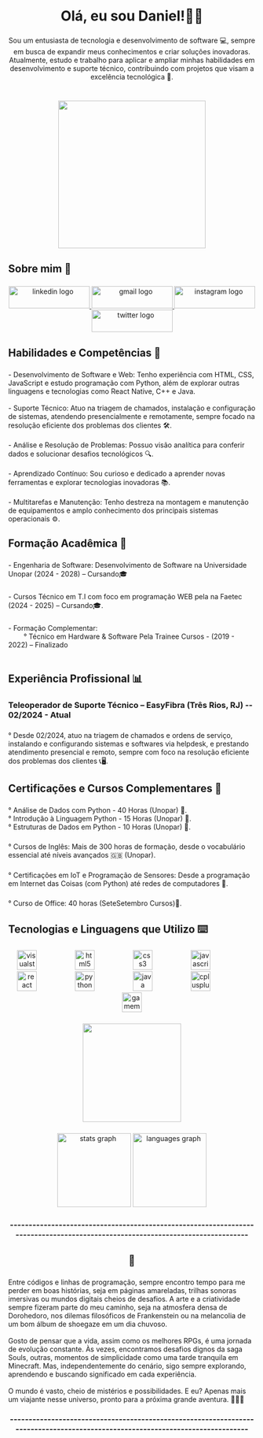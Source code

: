 <h1 align="center">Olá, eu sou Daniel!👨‍💻</h1>

###

<p align="center">Sou um entusiasta de tecnologia e desenvolvimento de software 💻, sempre em busca de expandir meus conhecimentos e criar soluções inovadoras. Atualmente, estudo e trabalho para aplicar e ampliar minhas habilidades em desenvolvimento e suporte técnico, contribuindo com projetos que visam a excelência tecnológica 🚀.</p>

###

<br clear="both">

<div align="center">
  <img height="300" src="https://media1.giphy.com/media/v1.Y2lkPTc5MGI3NjExcXgzc20wYTR2c2JpMnF3dmhtOGIzZmpnaHN3ODJvejFyMTZia280YyZlcD12MV9pbnRlcm5hbF9naWZfYnlfaWQmY3Q9Zw/udK21RQeWtaGQ/giphy.gif"  />
</div>

###

<h2 align="left">Sobre mim 👀</h2>

###

<div align="center">
  <a href="https://www.linkedin.com/in/marcos-daniel-245b94352/" target="_blank">
    <img src="https://raw.githubusercontent.com/maurodesouza/profile-readme-generator/master/src/assets/icons/social/linkedin/default.svg" width="165" height="45" alt="linkedin logo"  />
  </a>
  <a href="marcosdaniel.indiedev@gmail.com" target="_blank">
    <img src="https://raw.githubusercontent.com/maurodesouza/profile-readme-generator/master/src/assets/icons/social/gmail/default.svg" width="165" height="45" alt="gmail logo"  />
  </a>
  <a href="https://www.instagram.com/daniel_d4c/" target="_blank">
    <img src="https://raw.githubusercontent.com/maurodesouza/profile-readme-generator/master/src/assets/icons/social/instagram/default.svg" width="165" height="45" alt="instagram logo"  />
  </a>
  <a href="https://x.com/LeinadAndDaniel" target="_blank">
    <img src="https://raw.githubusercontent.com/maurodesouza/profile-readme-generator/master/src/assets/icons/social/twitter/default.svg" width="165" height="45" alt="twitter logo"  />
  </a>
</div>

###

<h2 align="left">Habilidades e Competências 💾</h2>

###

<p align="left">- Desenvolvimento de Software e Web: Tenho experiência com HTML, CSS, JavaScript e estudo programação com Python, além de explorar outras linguagens e tecnologias como React Native, C++ e Java.<br><br>- Suporte Técnico: Atuo na triagem de chamados, instalação e configuração de sistemas, atendendo presencialmente e remotamente, sempre focado na resolução eficiente dos problemas dos clientes 🛠️.<br><br>- Análise e Resolução de Problemas: Possuo visão analítica para conferir dados e solucionar desafios tecnológicos 🔍.<br><br>- Aprendizado Contínuo: Sou curioso e dedicado a aprender novas ferramentas e explorar tecnologias inovadoras 📚.<br><br>- Multitarefas e Manutenção: Tenho destreza na montagem e manutenção de equipamentos e amplo conhecimento dos principais sistemas operacionais ⚙️.</p>

###

<h2 align="left">Formação Acadêmica 💾</h2>

###

<p align="left">- Engenharia de Software: Desenvolvimento de Software na Universidade Unopar (2024 - 2028) – Cursando🎓</p>

###

<p align="left">- Cursos Técnico em T.I com foco em programação WEB pela na Faetec (2024 - 2025) – Cursando🎓.</p>

###

<p align="left">- Formação Complementar: <br>‎ ‎ ‎ ‎ ‎ ‎ ‎ ‎ ‎° Técnico em Hardware & Software Pela Trainee Cursos - (2019 - 2022) – Finalizado<br>‎ ‎ ‎ ‎</p>

###

<h2 align="left">Experiência Profissional 📊</h2>

###

<h3 align="left">Teleoperador de Suporte Técnico – EasyFibra (Três Rios, RJ) -- 02/2024 - Atual</h3>

###

<p align="left">° Desde 02/2024, atuo na triagem de chamados e ordens de serviço, instalando e configurando sistemas e softwares via helpdesk, e prestando atendimento presencial e remoto, sempre com foco na resolução eficiente dos problemas dos clientes 📞🖥️.</p>

###

<h2 align="left">Certificações e Cursos Complementares 📝</h2>

###

<p align="left">° Análise de Dados com Python - 40 Horas (Unopar) 🐍.<br>° Introdução à Linguagem Python - 15 Horas (Unopar) 🐍.<br>° Estruturas de Dados em Python - 10 Horas (Unopar) 🐍.</p>

###

<p align="left">° Cursos de Inglês:  Mais de 300 horas de formação, desde o vocabulário essencial até níveis avançados 🇬🇧 (Unopar).</p>

###

<p align="left">° Certificações em IoT e Programação de Sensores: Desde a programação em Internet das Coisas (com Python) até redes de computadores 📡.</p>

###

<p align="left">° Curso de Office:  40 horas (SeteSetembro Cursos)💼.</p>

###

<h2 align="left">Tecnologias e Linguagens que Utilizo ⌨️</h2>

###

<div align="center">
  <img src="https://cdn.jsdelivr.net/gh/devicons/devicon/icons/visualstudio/visualstudio-plain.svg" height="40" alt="visualstudio logo"  />
  <img width="70" />
  <img src="https://cdn.jsdelivr.net/gh/devicons/devicon/icons/html5/html5-original.svg" height="40" alt="html5 logo"  />
  <img width="70" />
  <img src="https://cdn.jsdelivr.net/gh/devicons/devicon/icons/css3/css3-original.svg" height="40" alt="css3 logo"  />
  <img width="70" />
  <img src="https://cdn.jsdelivr.net/gh/devicons/devicon/icons/javascript/javascript-plain.svg" height="40" alt="javascript logo"  />
  <img width="70" />
  <img src="https://cdn.jsdelivr.net/gh/devicons/devicon/icons/react/react-original-wordmark.svg" height="40" alt="react logo"  />
  <img width="70" />
  <img src="https://cdn.jsdelivr.net/gh/devicons/devicon/icons/python/python-original.svg" height="40" alt="python logo"  />
  <img width="70" />
  <img src="https://cdn.jsdelivr.net/gh/devicons/devicon/icons/java/java-original.svg" height="40" alt="java logo"  />
  <img width="70" />
  <img src="https://cdn.jsdelivr.net/gh/devicons/devicon/icons/cplusplus/cplusplus-original.svg" height="40" alt="cplusplus logo"  />
  <img width="70" />
  <img src="https://skillicons.dev/icons?i=gamemakerstudio" height="40" alt="gamemakerstudio logo"  />
</div>

###

<div align="center">
  <img height="200" src="https://media2.giphy.com/media/v1.Y2lkPTc5MGI3NjExNGNia3Vvd2Q1eHNhaGpjMmI5OWE5MjRjOXN1b2Y5N29jaHh3anU2byZlcD12MV9pbnRlcm5hbF9naWZfYnlfaWQmY3Q9Zw/vKH4mU0p1leRjYRyjx/giphy.gif"  />
</div>

###

<div align="center">
  <img src="https://github-readme-stats.vercel.app/api?username=DanielAndLeinad&hide_title=false&hide_rank=false&show_icons=true&include_all_commits=true&count_private=true&disable_animations=false&theme=dracula&locale=en&hide_border=false&order=1" height="150" alt="stats graph"  />
  <img src="https://github-readme-stats.vercel.app/api/top-langs?username=DanielAndLeinad&locale=pt-br&hide_title=false&layout=compact&card_width=320&langs_count=5&theme=dracula&hide_border=false&order=2" height="150" alt="languages graph"  />
</div>

###

<h3 align="center">-------------------------------------------------------------------------------------------------------------------------------</h3>

###

<h2 align="center">🌌</h2>

###

<p align="left">Entre códigos e linhas de programação, sempre encontro tempo para me perder em boas histórias, seja em páginas amareladas, trilhas sonoras imersivas ou mundos digitais cheios de desafios. A arte e a criatividade sempre fizeram parte do meu caminho, seja na atmosfera densa de Dorohedoro, nos dilemas filosóficos de Frankenstein ou na melancolia de um bom álbum de shoegaze em um dia chuvoso.<br><br>Gosto de pensar que a vida, assim como os melhores RPGs, é uma jornada de evolução constante. Às vezes, encontramos desafios dignos da saga Souls, outras, momentos de simplicidade como uma tarde tranquila em Minecraft. Mas, independentemente do cenário, sigo sempre explorando, aprendendo e buscando significado em cada experiência.<br><br>O mundo é vasto, cheio de mistérios e possibilidades. E eu? Apenas mais um viajante nesse universo, pronto para a próxima grande aventura. 🚀🎶📖</p>

###

<h3 align="center">-------------------------------------------------------------------------------------------------------------------------------</h3>

###
